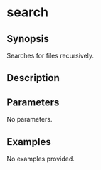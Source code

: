 # search

## Synopsis

Searches for files recursively.

## Description



## Parameters
No parameters.
## Examples
No examples provided.
